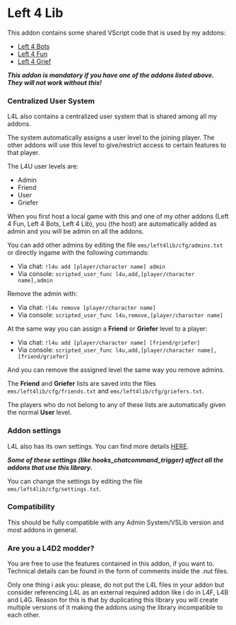 # Left 4 Lib
This addon contains some shared VScript code that is used by my addons:
- [Left 4 Bots](https://steamcommunity.com/sharedfiles/filedetails/?id=2279814689)
- [Left 4 Fun](https://steamcommunity.com/sharedfiles/filedetails/?id=1722866167)
- [Left 4 Grief](https://steamcommunity.com/sharedfiles/filedetails/?id=2250557219)

***This addon is mandatory if you have one of the addons listed above. They will not work without this!***

### Centralized User System
L4L also contains a centralized user system that is shared among all my addons.

The system automatically assigns a user level to the joining player. The other addons will use this level to give/restrict access to certain features to that player.

The L4U user levels are:
- Admin
- Friend
- User
- Griefer

When you first host a local game with this and one of my other addons (Left 4 Fun, Left 4 Bots, Left 4 Lib), you (the host) are automatically added as admin and you will be admin on all the addons.

You can add other admins by editing the file `ems/left4lib/cfg/admins.txt` or directly ingame with the following commands:
- Via chat: `!l4u add [player/character name] admin`
- Via console: `scripted_user_func l4u,add,[player/character name],admin`

Remove the admin with:
- Via chat: `!l4u remove [player/character name]`
- Via console: `scripted_user_func l4u,remove,[player/character name]`

At the same way you can assign a **Friend** or **Griefer** level to a player:
- Via chat: `!l4u add [player/character name] [friend/griefer]`
- Via console: `scripted_user_func l4u,add,[player/character name],[friend/griefer]`

And you can remove the assigned level the same way you remove admins.

The **Friend** and **Griefer** lists are saved into the files `ems/left4lib/cfg/friends.txt` and `ems/left4lib/cfg/griefers.txt`.

The players who do not belong to any of these lists are automatically given the normal **User** level.


### Addon settings
L4L also has its own settings. You can find more details [HERE](https://github.com/smilz0/Left4Lib/blob/main/root/scripts/vscripts/left4lib_settings.nut).

***Some of these settings (like hooks_chatcommand_trigger) affect all the addons that use this library.***

You can change the settings by editing the file `ems/left4lib/cfg/settings.txt`.


### Compatibility
This should be fully compatible with any Admin System/VSLib version and most addons in general.


### Are you a L4D2 modder?
You are free to use the features contained in this addon, if you want to. Technical details can be found in the form of comments inside the .nut files.

Only one thing i ask you: please, do not put the L4L files in your addon but consider referencing L4L as an external required addon like i do in L4F, L4B and L4G. Reason for this is that by duplicating this library you will create multiple versions of it making the addons using the library incompatible to each other.
